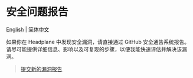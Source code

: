 # 安全问题报告
[English](SECURITY.md) | [简体中文](SECURITY.zh-CN.md)

如果你在 Headplane 中发现安全漏洞，请直接通过 GitHub 安全通告系统报告。请尽可能提供详细信息、影响以及可复现的步骤，以便我能快速评估并解决该漏洞。

> [提交新的漏洞报告](https://github.com/tale/headplane/security/advisories/new)
